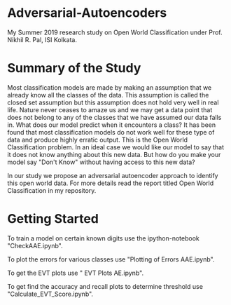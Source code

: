 # Adversarial-Autoencoders
My Summer 2019 research study on Open World Classification under Prof. Nikhil R. Pal, ISI Kolkata.
# Summary of the Study
Most classification models are made by making an assumption that we already know all the classes of the data. This assumption is called the closed set assumption but this assumption does not hold very well in real life. Nature never ceases to amaze us and we may get a data point that does not belong to any of the classes that we have assumed our data falls in. What does our model predict when it encounters a class? It has been found that most classification models do not work well for these type of data and produce highly erratic output. This is the Open World Classification problem. In an ideal case we would like our model to say that it does not know anything about this new data. But how do you make your model say "Don't Know" without having access to this new data? 

In our study we propose an adversarial autoencoder approach to identify this open world data. For more details read the report titled Open World Classification in my repository.
# Getting Started
To train a model on certain known digits use the ipython-notebook "CheckAAE.ipynb".

To plot the errors for various classes use "Plotting of Errors AAE.ipynb".

To get the EVT plots use " EVT Plots AE.ipynb".

To get find the accuracy and recall plots to determine threshold use "Calculate_EVT_Score.ipynb".
